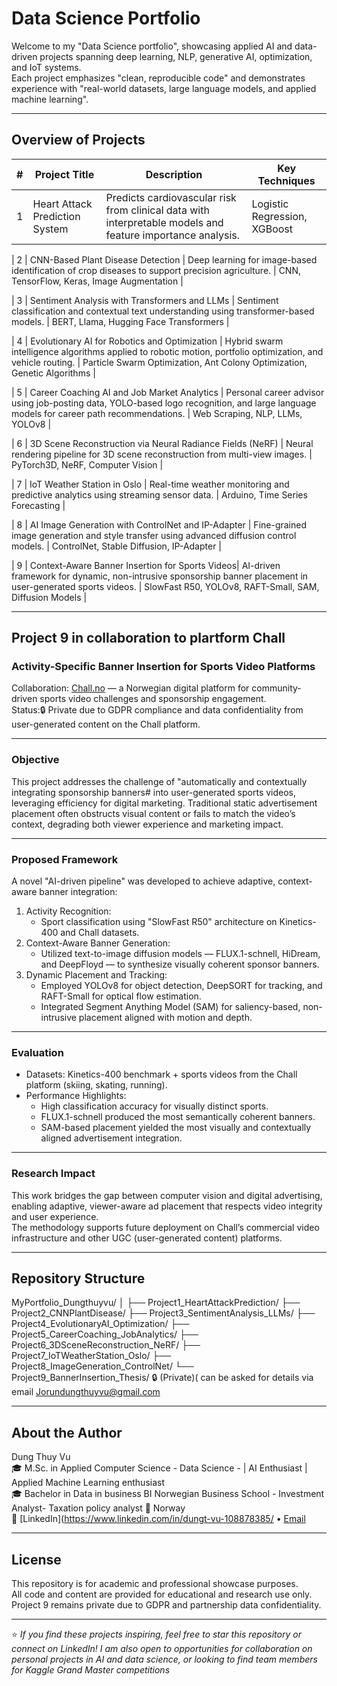 
# Data Science Portfolio

Welcome to my "Data Science portfolio", showcasing applied AI and data-driven projects spanning deep learning, NLP, generative AI, optimization, and IoT systems.  
Each project emphasizes "clean, reproducible code" and demonstrates experience with "real-world datasets, large language models, and applied machine learning".

---

##  Overview of Projects

| # | Project Title | Description | Key Techniques |
|---|----------------|--------------|----------------|
| 1 | Heart Attack Prediction System | Predicts cardiovascular risk from clinical data with interpretable models and feature importance analysis. | Logistic Regression, XGBoost |

| 2 | CNN-Based Plant Disease Detection | Deep learning for image-based identification of crop diseases to support precision agriculture. | CNN, TensorFlow, Keras, Image Augmentation |

| 3 | Sentiment Analysis with Transformers and LLMs | Sentiment classification and contextual text understanding using transformer-based models. | BERT, Llama, Hugging Face Transformers |

| 4 | Evolutionary AI for Robotics and Optimization | Hybrid swarm intelligence algorithms applied to robotic motion, portfolio optimization, and vehicle routing. | Particle Swarm Optimization, Ant Colony Optimization, Genetic Algorithms |

| 5 | Career Coaching AI and Job Market Analytics | Personal career advisor using job-posting data, YOLO-based logo recognition, and large language models for career path recommendations. | Web Scraping, NLP, LLMs, YOLOv8 |

| 6 | 3D Scene Reconstruction via Neural Radiance Fields (NeRF) | Neural rendering pipeline for 3D scene reconstruction from multi-view images. | PyTorch3D, NeRF, Computer Vision |

| 7 | IoT Weather Station in Oslo | Real-time weather monitoring and predictive analytics using streaming sensor data. | Arduino, Time Series Forecasting |

| 8 | AI Image Generation with ControlNet and IP-Adapter | Fine-grained image generation and style transfer using advanced diffusion control models. | ControlNet, Stable Diffusion, IP-Adapter |

| 9 | Context-Aware Banner Insertion for Sports Videos| AI-driven framework for dynamic, non-intrusive sponsorship banner placement in user-generated sports videos. | SlowFast R50, YOLOv8, RAFT-Small, SAM, Diffusion Models |

---

## Project 9 in collaboration to plartform Chall

### Activity-Specific Banner Insertion for Sports Video Platforms
Collaboration: [Chall.no](https://www.chall.no/) — a Norwegian digital platform for community-driven sports video challenges and sponsorship engagement.  
Status:🔒 Private due to GDPR compliance and data confidentiality from user-generated content on the Chall platform.

---

###  Objective
This project addresses the challenge of "automatically and contextually integrating sponsorship banners# into user-generated sports videos, leveraging efficiency for digital marketing.
Traditional static advertisement placement often obstructs visual content or fails to match the video’s context, degrading both viewer experience and marketing impact.

---

### Proposed Framework
A novel "AI-driven pipeline" was developed to achieve adaptive, context-aware banner integration:
1. Activity Recognition:  
   - Sport classification using "SlowFast R50" architecture on Kinetics-400 and Chall datasets.  
2. Context-Aware Banner Generation: 
   - Utilized text-to-image diffusion models — FLUX.1-schnell, HiDream, and DeepFloyd — to synthesize visually coherent sponsor banners.  
3. Dynamic Placement and Tracking:  
   - Employed YOLOv8 for object detection, DeepSORT for tracking, and RAFT-Small for optical flow estimation.  
   - Integrated Segment Anything Model (SAM) for saliency-based, non-intrusive placement aligned with motion and depth.

---

###  Evaluation
- Datasets: Kinetics-400 benchmark + sports videos from the Chall platform (skiing, skating, running).  
- Performance Highlights:  
  - High classification accuracy for visually distinct sports.  
  - FLUX.1-schnell produced the most semantically coherent banners.  
  - SAM-based placement yielded the most visually and contextually aligned advertisement integration.  

---

###  Research Impact
This work bridges the gap between computer vision and digital advertising, enabling adaptive, viewer-aware ad placement that respects video integrity and user experience.  
The methodology supports future deployment on Chall’s commercial video infrastructure and other UGC (user-generated content) platforms.

---

## Repository Structure
MyPortfolio_Dungthuyvu/
│
├── Project1_HeartAttackPrediction/
├── Project2_CNNPlantDisease/
├── Project3_SentimentAnalysis_LLMs/
├── Project4_EvolutionaryAI_Optimization/
├── Project5_CareerCoaching_JobAnalytics/
├── Project6_3DSceneReconstruction_NeRF/
├── Project7_IoTWeatherStation_Oslo/
├── Project8_ImageGeneration_ControlNet/
└── Project9_BannerInsertion_Thesis/ 🔒 (Private)( can be asked for details via email Jorundungthuyvu@gmail.com

---

##  About the Author

Dung Thuy Vu  
🎓 M.Sc. in Applied Computer Science - Data Science -  | AI Enthusiast | Applied Machine Learning enthusiast  
🎓 Bachelor in Data in business BI Norwegian Business School - Investment Analyst- Taxation policy analyst
📍 Norway  
🔗 [LinkedIn](https://www.linkedin.com/in/dungt-vu-108878385/
• [Email](mailto:Jorundungthuyvu@gmail.com)

---

##  License
This repository is for academic and professional showcase purposes.  
All code and content are provided for educational and research use only.  
Project 9 remains private due to GDPR and partnership data confidentiality.

---

⭐ *If you find these projects inspiring, feel free to star this repository or connect on LinkedIn! I am also open to opportunities for collaboration on personal projects in AI and data science, or looking to find team members for Kaggle  Grand Master competitions*




